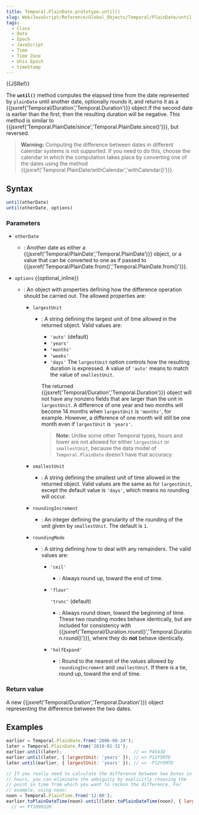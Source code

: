 ```yaml
---
title: Temporal.PlainDate.prototype.until()
slug: Web/JavaScript/Reference/Global_Objects/Temporal/PlainDate/until
tags:
  - Class
  - Date
  - Epoch
  - JavaScript
  - Time
  - Time Zone
  - Unix Epoch
  - timeStamp
---
```

{{JSRef}}

The **`until()`** method computes the elapsed time from the date represented by
`plainDate` until another date, optionally rounds it, and returns it as a
{{jsxref('Temporal/Duration','Temporal.Duration')}} object.If
the second date is earlier than the first, then the resulting duration will be
negative. This method is similar to
{{jsxref('Temporal.PlainDate/since','Temporal.PlainDate.since()')}},
but reversed.

> **Warning:** Computing the difference between dates in different calendar
> systems is not supported. If you need to do this, choose the calendar in which
> the computation takes place by converting one of the dates using the method
> {{jsxref('Temporal.PlainDate/withCalendar','withCalendar()')}}.

## Syntax

```js
until(otherDate)
until(otherDate, options)
```

### Parameters

- `otherDate`
  - : Another date as either a
    {{jsxref('Temporal/PlainDate','Temporal.PlainDate')}}
    object, or a value that can be converted to one as if passed to
    {{jsxref('Temporal/PlainDate.from()','Temporal.PlainDate.from()')}}.
- `options` {{optional_inline}}

  - : An object with properties defining how the difference operation should be
    carried out. The allowed properties are:

    - `largestUnit`

      - : A string defining the largest unit of time allowed in the returned
        object. Valid values are:

        - `'auto'` (default)
        - `'years'`
        - `'months'`
        - `'weeks'`
        - `'days'` The `largestUnit` option controls how the resulting duration
          is expressed. A value of `'auto'` means to match the value of
          `smallestUnit`.

        The returned
        {{jsxref('Temporal/Duration','Temporal.Duration')}}
        object will not have any nonzero fields that are larger than the unit in
        `largestUnit`. A difference of one year and two months will become 14
        months when `largestUnit` is `'months'`, for example. However, a
        difference of one month will still be one month even if `largestUnit` is
        `'years'`.

        > **Note:** Unlike some other Temporal types, hours and lower are not
        > allowed for either `largestUnit` or `smallestUnit`, because the data
        > model of `Temporal.PlainDate` doesn't have that accuracy.

    - `smallestUnit`
      - : A string defining the smallest unit of time allowed in the returned
        object. Valid values are the same as for `largestUnit`, except the
        default value is `'days'`, which means no rounding will occur.
    - `roundingIncrement`
      - : An integer defining the granularity of the rounding of the unit given
        by `smallestUnit`. The default is `1`.
    - `roundingMode`

      - : A string defining how to deal with any remainders. The valid values
        are:

        - `'ceil'`
          - : Always round up, toward the end of time.
        - `'floor'`

          `'trunc'` (default)

          - : Always round down, toward the beginning of time. These two
            rounding modes behave identically, but are included for consistency
            with
            {{jsxref('Temporal/Duration.round()','Temporal.Duration.round()')}},
            where they do **not** behave identically.

        - `'halfExpand'`
          - : Round to the nearest of the values allowed by `roundingIncrement`
            and `smallestUnit`. If there is a tie, round up, toward the end of
            time.

### Return value

A new {{jsxref('Temporal/Duration','Temporal.Duration')}}
object representing the difference between the two dates.

## Examples

```js
earlier = Temporal.PlainDate.from('2006-08-24');
later = Temporal.PlainDate.from('2019-01-31');
earlier.until(later);                           // => P4543D
earlier.until(later, { largestUnit: 'years' }); // => P12Y5M7D
later.until(earlier, { largestUnit: 'years' }); // => -P12Y5M7D

// If you really need to calculate the difference between two Dates in
// hours, you can eliminate the ambiguity by explicitly choosing the
// point in time from which you want to reckon the difference. For
// example, using noon:
noon = Temporal.PlainTime.from('12:00');
earlier.toPlainDateTime(noon).until(later.toPlainDateTime(noon), { largestUnit: 'hours' });
  // => PT109032H
  
```
